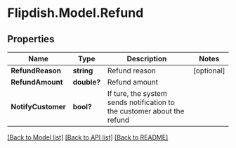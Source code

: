 # Flipdish.Model.Refund
## Properties

Name | Type | Description | Notes
------------ | ------------- | ------------- | -------------
**RefundReason** | **string** | Refund reason | [optional] 
**RefundAmount** | **double?** | Refund amount | 
**NotifyCustomer** | **bool?** | If ture, the system sends notification to the customer about the refund | 

[[Back to Model list]](../README.md#documentation-for-models) [[Back to API list]](../README.md#documentation-for-api-endpoints) [[Back to README]](../README.md)

